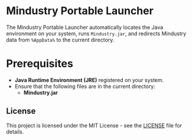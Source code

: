 ﻿# Mindustry Portable Launcher

The Mindustry Portable Launcher automatically locates the Java environment on your system, runs `Mindustry.jar`, and redirects Mindustry data from `%AppData%` to the current directory.

# Prerequisites

- **Java Runtime Environment (JRE)** registered on your system.
- Ensure that the following files are in the current directory:
    - **Mindustry.jar**

## License

This project is licensed under the MIT License - see the [LICENSE](LICENSE.md) file for details.
